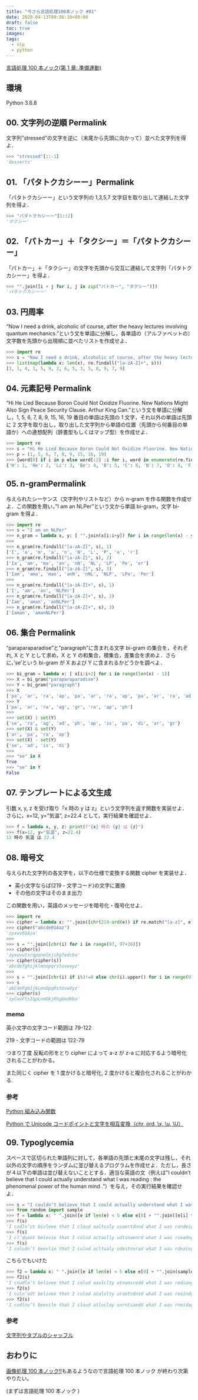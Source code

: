 ```yaml
---
title: "今さら言語処理100本ノック #01"
date: 2020-04-13T09:56:10+09:00
draft: false
toc: true
images:
tags:
  - nlp
  - python
---
```


[言語処理 100 本ノック(第 1 章: 準備運動)](https://nlp100.github.io/ja/ch01.html)

## 環境

Python 3.6.8

## 00. 文字列の逆順 Permalink

文字列”stressed”の文字を逆に（末尾から先頭に向かって）並べた文字列を得よ．

```python
>>> "stressed"[::-1]
'desserts'
```

## 01. 「パタトクカシーー」Permalink

「パタトクカシーー」という文字列の 1,3,5,7 文字目を取り出して連結した文字列を得よ．

```python
>>> "パタトクカシーー"[1::2]
'タクシー'
```

## 02. 「パトカー」＋「タクシー」＝「パタトクカシーー」

「パトカー」＋「タクシー」の文字を先頭から交互に連結して文字列「パタトクカシーー」を得よ．

```python
>>> "".join([i + j for i, j in zip("パトカー", "タクシー")])
'パタトクカシーー'
```

## 03. 円周率

“Now I need a drink, alcoholic of course, after the heavy lectures involving quantum mechanics.”という文を単語に分解し，各単語の（アルファベットの）文字数を先頭から出現順に並べたリストを作成せよ．

```python
>>> import re
>>> s = "Now I need a drink, alcoholic of course, after the heavy lectures involving quantum mechanics."
>>> list(map(lambda x: len(x), re.findall("[a-zA-Z]+", s)))
[3, 1, 4, 1, 5, 9, 2, 6, 5, 3, 5, 8, 9, 7, 9]
```

## 04. 元素記号 Permalink

“Hi He Lied Because Boron Could Not Oxidize Fluorine. New Nations Might Also Sign Peace Security Clause. Arthur King Can.”という文を単語に分解し，1, 5, 6, 7, 8, 9, 15, 16, 19 番目の単語は先頭の 1 文字，それ以外の単語は先頭に 2 文字を取り出し，取り出した文字列から単語の位置（先頭から何番目の単語か）への連想配列（辞書型もしくはマップ型）を作成せよ．

```python
>>> import re
>>> s = "Hi He Lied Because Boron Could Not Oxidize Fluorine. New Nations Might Also Sign Peace Security Clause. Arthur King Can."
>>> p = (1, 5, 6, 7, 8, 9, 15, 16, 19)
>>> {word[0] if i in p else word[:2] :i for i, word in enumerate(re.findall("[a-zA-Z]+", s), start=1)}
{'H': 1, 'He': 2, 'Li': 3, 'Be': 4, 'B': 5, 'C': 6, 'N': 7, 'O': 8, 'F': 9, 'Ne': 10, 'Na': 11, 'Mi': 12, 'Al': 13, 'Si': 14, 'P': 15, 'S': 16, 'Cl': 17, 'Ar': 18, 'K': 19, 'Ca': 20}
```

## 05. n-gramPermalink

与えられたシーケンス（文字列やリストなど）から n-gram を作る関数を作成せよ．この関数を用い，”I am an NLPer”という文から単語 bi-gram，文字 bi-gram を得よ．

```python
>>> import re
>>> s = "I am an NLPer"
>>> n_gram = lambda x, y: [ "".join(x[i:i+y]) for i in range(len(x) - y + 1) ]
>>>
>>> n_gram(re.findall("[a-zA-Z]", s), 1)
['I', 'a', 'm', 'a', 'n', 'N', 'L', 'P', 'e', 'r']
>>> n_gram(re.findall("[a-zA-Z]", s), 2)
['Ia', 'am', 'ma', 'an', 'nN', 'NL', 'LP', 'Pe', 'er']
>>> n_gram(re.findall("[a-zA-Z]", s), 3)
['Iam', 'ama', 'man', 'anN', 'nNL', 'NLP', 'LPe', 'Per']
>>>
>>> n_gram(re.findall("[a-zA-Z]+", s), 1)
['I', 'am', 'an', 'NLPer']
>>> n_gram(re.findall("[a-zA-Z]+", s), 2)
['Iam', 'aman', 'anNLPer']
>>> n_gram(re.findall("[a-zA-Z]+", s), 3)
['Iaman', 'amanNLPer']
```

## 06. 集合 Permalink

“paraparaparadise”と”paragraph”に含まれる文字 bi-gram の集合を，それぞれ, X と Y として求め，X と Y の和集合，積集合，差集合を求めよ．さらに，’se’という bi-gram が X および Y に含まれるかどうかを調べよ．

```python
>>> bi_gram = lambda x: [ x[i:i+2] for i in range(len(x) - 1)]
>>> X = bi_gram("paraparaparadise")
>>> Y = bi_gram("paragraph")
>>> X
['pa', 'ar', 'ra', 'ap', 'pa', 'ar', 'ra', 'ap', 'pa', 'ar', 'ra', 'ad', 'di', 'is', 'se']
>>> Y
['pa', 'ar', 'ra', 'ag', 'gr', 'ra', 'ap', 'ph']
>>>
>>> set(X) | set(Y)
{'se', 'ra', 'ag', 'ad', 'ph', 'ap', 'is', 'pa', 'di', 'ar', 'gr'}
>>> set(X) & set(Y)
{'ar', 'pa', 'ra', 'ap'}
>>> set(X) - set(Y)
{'se', 'ad', 'is', 'di'}
>>>
>>> "se" in X
True
>>> "se" in Y
False
```

## 07. テンプレートによる文生成

引数 x, y, z を受け取り「x 時の y は z」という文字列を返す関数を実装せよ．さらに，x=12, y=”気温”, z=22.4 として，実行結果を確認せよ．

```python
>>> f = lambda x, y, z: print(f"{x} 時の {y} は {z}")
>>> f(x=12, y="気温", z=22.4)
12 時の 気温 は 22.4
```

## 08. 暗号文

与えられた文字列の各文字を，以下の仕様で変換する関数 cipher を実装せよ．

- 英小文字ならば(219 - 文字コード)の文字に置換
- その他の文字はそのまま出力

この関数を用い，英語のメッセージを暗号化・復号化せよ．

```python
>>> import re
>>> cipher = lambda x: "".join([chr(219-ord(e)) if re.match("[a-z]", e) else e for e in x])
>>> cipher("abcde01Aaz")
'zyxwv01Aza'
>>>
>>> s = "".join([chr(i) for i in range(97, 97+26)])
>>> cipher(s)
'zyxwvutsrqponmlkjihgfedcba'
>>> cipher(cipher(s))
'abcdefghijklmnopqrstuvwxyz'
>>>
>>> s = "".join([chr(i) if i%3!=0 else chr(i).upper() for i in range(97, 97+26)])
>>> s
'abCdeFghIjkLmnOpqRstUvwXyz'
>>> cipher(s)
'zyCwvFtsIqpLnmOkjRhgUedXba'
```

### memo

英小文字の文字コード範囲は 79-122

219 - 文字コードの範囲は 122-79

つまり丁度 反転の形をとり cipher によって a-z が z-a に対応するよう暗号化されることがわかる。

また同じく cipher を 1 度かけると暗号化, 2 度かけると複合化されることがわかる.

### 参考

[Python 組み込み関数](https://docs.python.org/ja/3/library/functions.html#ord)

[Python で Unicode コードポイントと文字を相互変換（chr, ord, \x, \u, \U）](https://note.nkmk.me/python-chr-ord-unicode-code-point/)

## 09. Typoglycemia

スペースで区切られた単語列に対して，各単語の先頭と末尾の文字は残し，それ以外の文字の順序をランダムに並び替えるプログラムを作成せよ．ただし，長さが４以下の単語は並び替えないこととする．適当な英語の文（例えば”I couldn’t believe that I could actually understand what I was reading : the phenomenal power of the human mind .”）を与え，その実行結果を確認せよ．

```python
>>> s = "I couldn’t believe that I could actually understand what I was reading : the phenomenal power of the human mind ."
>>> from random import sample
>>> f = lambda x: " ".join([e if len(e) < 5 else e[0] + "".join([e[i] for i in sample(range(1, len(e)-1), len(e)-2)]) + e[-1] for e in x.split()])
>>> f(s)
'I codln’ut bivleee that I cloud aaltculy usaertdnnd what I was randeig : the pnnmeoahel peowr of the hmuan mind .'
>>> f(s)
'I cl’duont belevie that I colud actaully udtsnaenrd what I was rieadng : the pmnehoeanl pewor of the huamn mind .'
>>> f(s)
'I coludn’t beevlie that I culod acltualy udestnnrad what I was rdeaing : the pnmoneehal power of the hmaun mind .'
```

こちらでもいけた

```python
>>> f2 = lambda x: " ".join([e if len(e) < 5 else e[0] + "".join(sample(e[1:-1], len(e[1:-1]))) + e[-1] for e in x.split()])
>>> f2(s)
'I cnudlo’t belivee that I colud aaulclty utnansredd what I was rediang : the pahemnneol peowr of the hamun mind .'
>>> f2(s)
'I culn’odt belivee that I culod acalulty uraetndnsd what I was reaindg : the pennoeamhl peowr of the haumn mind .'
>>> f2(s)
'I codlnu’t beevile that I cloud atluclay unrntsaedd what I was rneidag : the paeehnomnl peowr of the hmaun mind .'
```

### 参考

[文字列やタプルのシャッフル](https://note.nkmk.me/python-random-shuffle/#_1)

## おわりに

[画像処理 100 本ノック!!](https://github.com/yoyoyo-yo/Gasyori100knock)もあるようなので言語処理 100 本ノック が終わり次第やりたい。

(まずは言語処理 100 本ノック )
